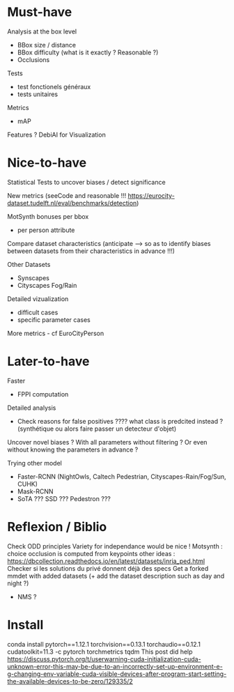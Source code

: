
# Must-have

Analysis at the box level
- BBox size / distance
- BBox difficulty (what is it exactly ? Reasonable ?)
- Occlusions

Tests
  - test fonctionels généraux
  - tests unitaires

Metrics
  - mAP

Features ? DebiAI for Visualization

# Nice-to-have

Statistical Tests to uncover biases / detect significance

New metrics (seeCode and reasonable !!! https://eurocity-dataset.tudelft.nl/eval/benchmarks/detection)

MotSynth bonuses per bbox
  - per person attribute

Compare dataset characteristics (anticipate --> so as to identify biases between datasets from their characteristics in advance !!!)

Other Datasets
  - Synscapes
  - Cityscapes Fog/Rain

Detailed vizualization
  - difficult cases
  - specific parameter cases

More metrics
    - cf EuroCityPerson


# Later-to-have

Faster
  - FPPI computation

Detailed analysis 
  - Check reasons for false positives ???? what class is predcited instead ? (synthétique ou alors faire passer un detecteur d'objet)

Uncover novel biases ? With all parameters without filtering ? Or even without knowing the parameters in advance ?

Trying other model
  - Faster-RCNN (NightOwls, Caltech Pedestrian, Cityscapes-Rain/Fog/Sun, CUHK)
  - Mask-RCNN
  - SoTA ??? SSD ??? Pedestron ???

# Reflexion / Biblio
Check ODD principles
Variety for independance would be nice !
Motsynth : choice occlusion is computed from keypoints
other ideas : https://dbcollection.readthedocs.io/en/latest/datasets/inria_ped.html
Checker si les solutions du privé donnent déjà des specs
Get a forked mmdet with added datasets (+ add the dataset description such as day and night ?)
- NMS ?

# Install
conda install pytorch==1.12.1 torchvision==0.13.1 torchaudio==0.12.1 cudatoolkit=11.3 -c pytorch
torchmetrics
tqdm
This post did help https://discuss.pytorch.org/t/userwarning-cuda-initialization-cuda-unknown-error-this-may-be-due-to-an-incorrectly-set-up-environment-e-g-changing-env-variable-cuda-visible-devices-after-program-start-setting-the-available-devices-to-be-zero/129335/2



